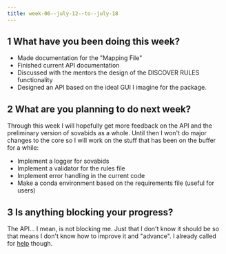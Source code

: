 ```yaml
---
title: week-06--july-12--to--july-18
---
```


## 1 What have you been doing this week?

- Made documentation for the "Mapping File"
- Finished current API documentation
- Discussed with the mentors the design of the DISCOVER RULES functionality
- Designed an API based on the ideal GUI I imagine for the package.

## 2 What are you planning to do next week?

Through this week I will hopefully get more feedback on the API and the preliminary version of sovabids as a whole. Until then I won't do major changes to the core so I will work on the stuff that has been on the buffer for a while:

- Implement a logger for sovabids
- Implement a validator for the rules file
- Implement error handling in the current code
- Make a conda environment based on the requirements file (useful for users)

## 3 Is anything blocking your progress?

The API... I mean, is not blocking me. Just that I don't know it should be so that means I don't know how to improve it and "advance". I already called for [help](https://github.com/yjmantilla/sovabids/issues/25) though.
